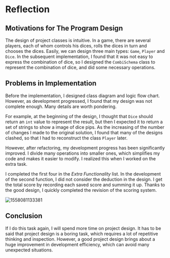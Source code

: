 # Reflection

## Motivations for The Program Design

The design of project classes is intuitive. In a game, there are several players, each of whom controls his dices, rolls the dices in turn and chooses the dices. Easily, we can design three main types: `Game`, `Player` and `Dice`. In the subsequent implementation, I found that it was not easy to express the combination of dice, so I designed the `CombiSchema` class to represent the combination of dice, and did some necessary operations.

## Problems in Implementation

Before the implementation, I designed class diagram and logic flow chart. However, as development progressed, I found that my design was not complete enough. Many details are worth pondering.

For example, at the beginning of the design, I thought that `Dice` should return an `int` value to represent the result, but then I expected it to return a set of strings to show a image of dice pips.  As the  increasing of the number of changes I made to the original solution, I found that many of the designs clashed, so that I had to reconstruct the class `Player` later. 

However, after refactoring, my development progress has been significantly improved. I divide many operations into smaller ones, which simplifies my code and makes it easier to modify. I realized this when I worked on the extra task.

I completed the first four in the *Extra Functionality* list. In the development of the second function, I did not consider the deduction in the design. I get the total score by recording each saved score and summing it up. Thanks to the good design, I quickly completed the revision of the scoring system.

![1558081133381](C:\Users\Zachariah\AppData\Roaming\Typora\typora-user-images\1558081133381.png)

## Conclusion

If I do this task again, I will spend more time on project design. It has to be said that project design is a boring task, which requires a lot of repetitive thinking and inspection. However, a good project design brings about a huge improvement in development efficiency, which can avoid many unexpected situations.
